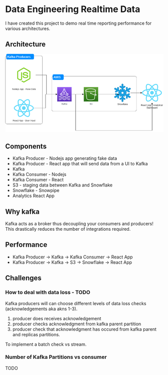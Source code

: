 # Data Engineering Realtime Data

I have created this project to demo real time reporting performance for various architectures.

## Architecture

![Architecture - see below](Architecture.png)

## Components

- Kafka Producer - Nodejs app generating fake data
- Kafka Producer - React app that will send data from a UI to Kafka
- Kafka
- Kafka Consumer - Nodejs
- Kafka Consumer - React
- S3 - staging data between Kafka and Snowflake
- Snowflake - Snowpipe
- Analytics React App

## Why kafka
Kafka acts as a broker thus decoupling your consumers and producers! 
This drastically reduces the number of integrations required.

## Performance
- Kafka Producer -> Kafka -> Kafka Consumer -> React App
- Kafka Producer -> Kafka -> S3 -> Snowflake -> React App

## Challenges
### How to deal with data loss - TODO
Kafka producers will can choose different levels of data loss checks (acknowledgements aka akns 1-3).

1. producer does receives acknowledgement
2. producer checks acknowledgment from kafka parent partition
3. producer check that acknowledgment has occured from kafka parent and replicas partitions.

To implement a batch check vs stream.

### Number of Kafka Partitions vs consumer
TODO